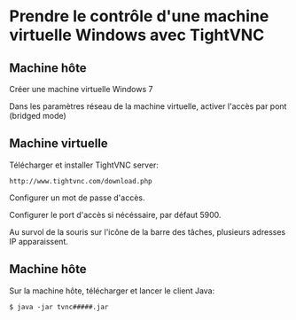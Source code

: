 # Prendre le contrôle d'une machine virtuelle Windows avec TightVNC

## Machine hôte

Créer une machine virtuelle Windows 7

Dans les paramètres réseau de la machine virtuelle, activer l'accès par pont (bridged mode)

## Machine virtuelle

Télécharger et installer TightVNC server:

	http://www.tightvnc.com/download.php

Configurer un mot de passe d'accès.

Configurer le port d'accès si nécéssaire, par défaut 5900.

Au survol de la souris sur l'icône de la barre des tâches, plusieurs adresses IP apparaissent.

## Machine hôte

Sur la machine hôte, télécharger et lancer le client Java:

	$ java -jar tvnc#####.jar

	

